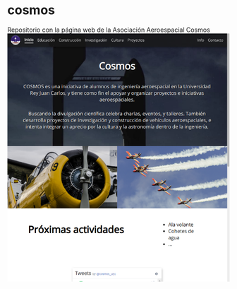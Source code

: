 # cosmos
Repositorio con la página web de la Asociación Aeroespacial Cosmos
![Sample Screenchot](images/sample.png)
